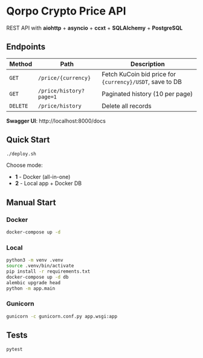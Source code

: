 # Qorpo Crypto Price API

REST API with **aiohttp** + **asyncio** + **ccxt** + **SQLAlchemy** + **PostgreSQL**

## Endpoints

| Method | Path | Description |
|--------|------|-------------|
| `GET` | `/price/{currency}` | Fetch KuCoin bid price for `{currency}/USDT`, save to DB |
| `GET` | `/price/history?page=1` | Paginated history (10 per page) |
| `DELETE` | `/price/history` | Delete all records |

**Swagger UI**: http://localhost:8000/docs

## Quick Start

```bash
./deploy.sh
```

Choose mode:
- **1** - Docker (all-in-one)
- **2** - Local app + Docker DB

## Manual Start

### Docker
```bash
docker-compose up -d
```

### Local
```bash
python3 -m venv .venv
source .venv/bin/activate
pip install -r requirements.txt
docker-compose up -d db
alembic upgrade head
python -m app.main
```

### Gunicorn
```bash
gunicorn -c gunicorn.conf.py app.wsgi:app
```

## Tests

```bash
pytest
```
